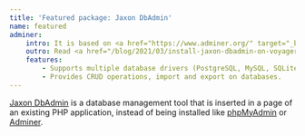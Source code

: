 ```yaml
---
title: 'Featured package: Jaxon DbAdmin'
name: featured
adminer:
    intro: It is based on <a href="https://www.adminer.org/" target="_blank">Adminer</a>, and then will provide the same features.
    outro: Read <a href="/blog/2021/03/install-jaxon-dbadmin-on-voyager.html">our tutorial on how to install Jaxon DbAdmin</a> on <a href="https://voyager-docs.devdojo.com/" target="_blank">Voyager</a>.
    features:
        - Supports multiple database drivers (PostgreSQL, MySQL, SQLite).
        - Provides CRUD operations, import and export on databases.
---
```


[Jaxon DbAdmin](https://github.com/lagdo/jaxon-dbadmin/?target=_blank) is a database management tool that is inserted in a page of an existing PHP application, instead of being installed like [phpMyAdmin](https://www.phpmyadmin.net/?target=_blank) or [Adminer](https://www.adminer.org/?target=_blank).
